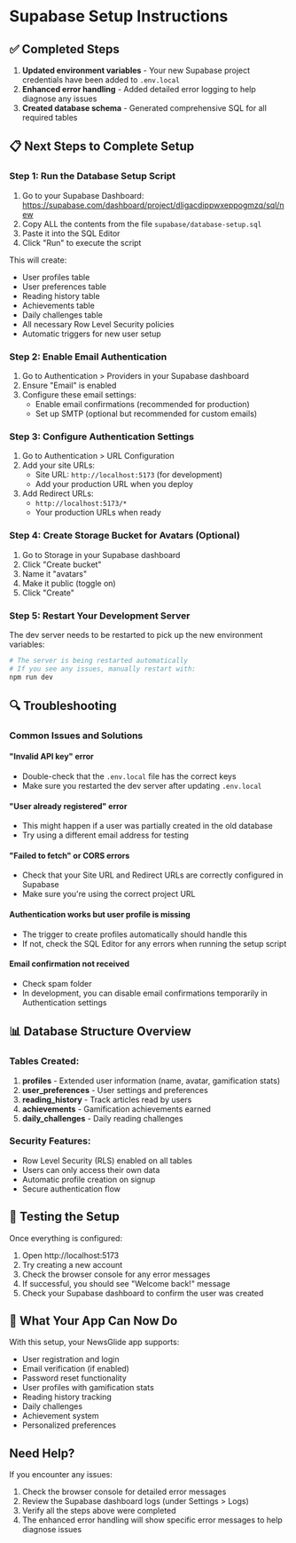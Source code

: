 # Supabase Setup Instructions

## ✅ Completed Steps
1. **Updated environment variables** - Your new Supabase project credentials have been added to `.env.local`
2. **Enhanced error handling** - Added detailed error logging to help diagnose any issues
3. **Created database schema** - Generated comprehensive SQL for all required tables

## 📋 Next Steps to Complete Setup

### Step 1: Run the Database Setup Script
1. Go to your Supabase Dashboard: https://supabase.com/dashboard/project/dligacdippwxeppogmzq/sql/new
2. Copy ALL the contents from the file `supabase/database-setup.sql`
3. Paste it into the SQL Editor
4. Click "Run" to execute the script

This will create:
- User profiles table
- User preferences table
- Reading history table
- Achievements table
- Daily challenges table
- All necessary Row Level Security policies
- Automatic triggers for new user setup

### Step 2: Enable Email Authentication
1. Go to Authentication > Providers in your Supabase dashboard
2. Ensure "Email" is enabled
3. Configure these email settings:
   - Enable email confirmations (recommended for production)
   - Set up SMTP (optional but recommended for custom emails)

### Step 3: Configure Authentication Settings
1. Go to Authentication > URL Configuration
2. Add your site URLs:
   - Site URL: `http://localhost:5173` (for development)
   - Add your production URL when you deploy
3. Add Redirect URLs:
   - `http://localhost:5173/*`
   - Your production URLs when ready

### Step 4: Create Storage Bucket for Avatars (Optional)
1. Go to Storage in your Supabase dashboard
2. Click "Create bucket"
3. Name it "avatars"
4. Make it public (toggle on)
5. Click "Create"

### Step 5: Restart Your Development Server
The dev server needs to be restarted to pick up the new environment variables:

```bash
# The server is being restarted automatically
# If you see any issues, manually restart with:
npm run dev
```

## 🔍 Troubleshooting

### Common Issues and Solutions

#### "Invalid API key" error
- Double-check that the `.env.local` file has the correct keys
- Make sure you restarted the dev server after updating `.env.local`

#### "User already registered" error
- This might happen if a user was partially created in the old database
- Try using a different email address for testing

#### "Failed to fetch" or CORS errors
- Check that your Site URL and Redirect URLs are correctly configured in Supabase
- Make sure you're using the correct project URL

#### Authentication works but user profile is missing
- The trigger to create profiles automatically should handle this
- If not, check the SQL Editor for any errors when running the setup script

#### Email confirmation not received
- Check spam folder
- In development, you can disable email confirmations temporarily in Authentication settings

## 📊 Database Structure Overview

### Tables Created:
1. **profiles** - Extended user information (name, avatar, gamification stats)
2. **user_preferences** - User settings and preferences
3. **reading_history** - Track articles read by users
4. **achievements** - Gamification achievements earned
5. **daily_challenges** - Daily reading challenges

### Security Features:
- Row Level Security (RLS) enabled on all tables
- Users can only access their own data
- Automatic profile creation on signup
- Secure authentication flow

## 🧪 Testing the Setup

Once everything is configured:

1. Open http://localhost:5173
2. Try creating a new account
3. Check the browser console for any error messages
4. If successful, you should see "Welcome back!" message
5. Check your Supabase dashboard to confirm the user was created

## 📱 What Your App Can Now Do

With this setup, your NewsGlide app supports:
- User registration and login
- Email verification (if enabled)
- Password reset functionality
- User profiles with gamification stats
- Reading history tracking
- Daily challenges
- Achievement system
- Personalized preferences

## Need Help?

If you encounter any issues:
1. Check the browser console for detailed error messages
2. Review the Supabase dashboard logs (under Settings > Logs)
3. Verify all the steps above were completed
4. The enhanced error handling will show specific error messages to help diagnose issues